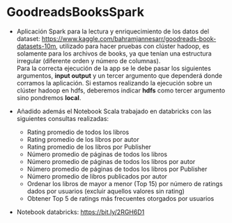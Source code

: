 # GoodreadsBooksSpark


- Aplicación Spark para la lectura y enriquecimiento de los datos del dataset: https://www.kaggle.com/bahramjannesarr/goodreads-book-datasets-10m, utilizado para hacer pruebas con clúster hadoop, es solamente para los archivos de books, ya que tenían una estructura irregular (diferente orden y número de columnas). <br/>
Para la correcta ejecución de la app se le debe pasar los siguientes argumentos, **input output** y un tercer argumento que dependerá donde corramos la aplicación. Si estamos realizando la ejecución sobre un clúster hadoop en hdfs, deberemos indicar **hdfs** como tercer argumento sino pondremos **local**.

- Añadido además el Notebook Scala trabajado en databricks con las siguientes consultas realizadas:
   - Rating promedio de todos los libros
   - Rating promedio de los libros por autor
   - Rating promedio de los libros por Publisher
   - Número promedio de páginas de todos los libros
   - Número promedio de páginas de todos los libros por autor
   - Número promedio de páginas de todos los libros por Publisher
   - Número promedio de libros publicados por autor
   - Ordenar los libros de mayor a menor (Top 15) por número de ratings dados por usuarios (excluir aquellos valores sin rating)
   - Obtener Top 5 de ratings más frecuentes otorgados por usuarios

- Notebook databricks: https://bit.ly/2RGH6D1


